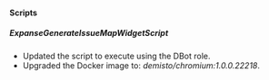 
#### Scripts
##### ExpanseGenerateIssueMapWidgetScript
- Updated the script to execute using the DBot role.
- Upgraded the Docker image to: *demisto/chromium:1.0.0.22218*.